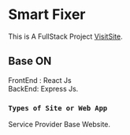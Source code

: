 # Smart Fixer

This is A FullStack Project [VisitSite](https://smartfixer-e52eb.web.app/).

## Base ON

FrontEnd : React Js \
BackEnd: Express Js.

### `Types of Site or Web App`

Service Provider Base Website.





